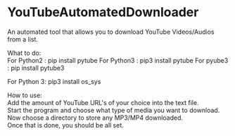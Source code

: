 # YouTubeAutomatedDownloader
An automated tool that allows you to download YouTube Videos/Audios from a list.

What to do:    
For Python2 : pip install pytube
For Python3 : pip3 install pytube
For pyube3 : pip install pytube3

For Python 3: pip3 install os_sys

How to use:   
Add the amount of YouTube URL's of your choice into the text file.  
Start the program and choose what type of media you want to download.  
Now choose a directory to store any MP3/MP4 downloaded.   
Once that is done, you should be all set. 
